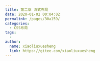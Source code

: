 ```yaml
---
title: 第二章 流式布局
date: 2020-01-02 00:04:02
permalink: /pages/30a159/
categories:
  - CSS布局
tags:
  - 
author: 
  name: xiaoliuxuesheng
  link: https://gitee.com/xiaoliuxuesheng
---
```

